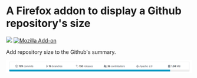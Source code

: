 A Firefox addon to display a Github repository's size
===

[![](https://img.shields.io/badge/code%20style-standard-brightgreen.svg?style=flat-square)](http://standardjs.com/)
[![Mozilla Add-on](https://img.shields.io/amo/v/github-repo-size.svg?style=flat-square)](https://addons.mozilla.org/firefox/addon/github-repo-size/)

Add repository size to the Github's summary.

![Addon screenshot](art/screenshot.png)